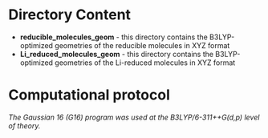 # Directory Content

* **reducible_molecules_geom** - this directory contains the B3LYP-optimized geometries of the reducible molecules in XYZ format 
* **Li_reduced_molecules_geom** - this directory contains the B3LYP-optimized geometries of the Li-reduced molecules in XYZ format

# Computational protocol

_The Gaussian 16 (G16) program was used at the B3LYP/6-311++G(d,p) level of theory._
